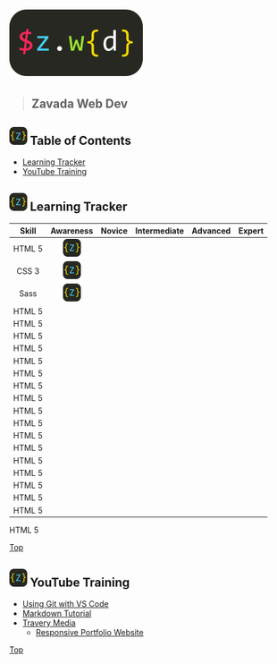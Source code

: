 # ![Zavada Web Dev](https://github.com/mzavada/portfolio/blob/master/dist/img/zwd_logo.png)

> ## Zavada Web Dev

[logo]: https://github.com/mzavada/portfolio/blob/master/dist/img/favicon.ico

## ![Logo][logo] Table of Contents

- [Learning Tracker](#user-content--learning-tracker)
- [YouTube Training](#user-content--youtube-training)

## ![Logo][logo] Learning Tracker

|Skill  |Awareness      |Novice|Intermediate|Advanced|Expert|
|:-----:|:-------------:|:----:|:----------:|:------:|:----:|
|HTML 5 |![Logo][logo]  |      |            |        |      |
|CSS 3  |![Logo][logo]  |      |            |        |      |
|Sass   |![Logo][logo]  |      |            |        |      |
|HTML 5|        |      |            |        |      |
|HTML 5|        |      |            |        |      |
|HTML 5|        |      |            |        |      |
|HTML 5|        |      |            |        |      |
|HTML 5|        |      |            |        |      |
|HTML 5|        |      |            |        |      |
|HTML 5|        |      |            |        |      |
|HTML 5|        |      |            |        |      |
|HTML 5|        |      |            |        |      |
|HTML 5|        |      |            |        |      |
|HTML 5|        |      |            |        |      |
|HTML 5|        |      |            |        |      |
|HTML 5|        |      |            |        |      |
|HTML 5|        |      |            |        |      |
|HTML 5|        |      |            |        |      |
|HTML 5|        |      |            |        |      |
|HTML 5|        |      |            |        |      |



HTML 5

[Top](#user-content-zavada-web-dev)

## ![Logo][logo] YouTube Training

- [Using Git with VS Code](https://www.youtube.com/watch?v=9cMWR-EGFuY)
- [Markdown Tutorial](https://www.youtube.com/watch?v=pTCROLZLhDM)
- [Travery Media](https://www.youtube.com/user/TechGuyWeb)
  - [Responsive Portfolio Website](https://www.youtube.com/watch?v=gYzHS-n2gqU)

[Top](#user-content-zavada-web-dev)
